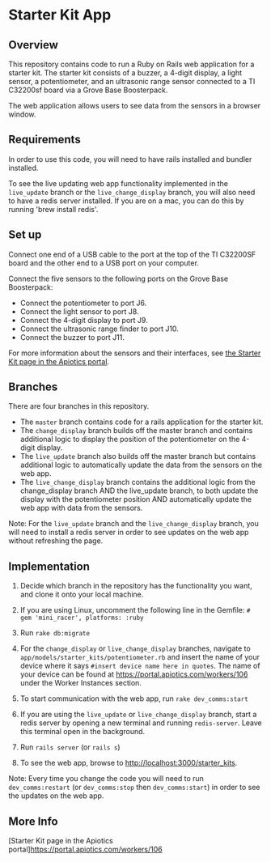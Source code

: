 # Starter Kit App

## Overview

This repository contains code to run a Ruby on Rails web application for a starter kit.  The starter kit consists of a buzzer, a 4-digit display, a light sensor, a potentiometer, and an ultrasonic range sensor connected to a TI C32200sf board via a Grove Base Boosterpack.

The web application allows users to see data from the sensors in a browser window.


## Requirements

In order to use this code, you will need to have rails installed and bundler installed. 

To see the live updating web app functionality implemented in the `live_update` branch or the `live_change_display` branch, you will also need to have a redis server installed.  If you are on a mac, you can do this by running 'brew install redis'.


## Set up

Connect one end of a USB cable to the port at the top of the TI C32200SF board and the other end to a USB port on your computer.

Connect the five sensors to the following ports on the Grove Base Boosterpack:* Connect the potentiometer to port J6.
* Connect the light sensor to port J8.* Connect the 4-digit display to port J9.
* Connect the ultrasonic range finder to port J10.
* Connect the buzzer to port J11.  


For more information about the sensors and their interfaces, see [the Starter Kit page in the Apiotics portal](https://portal.apiotics.com/workers/106).


## Branches

There are four branches in this repository.

* The `master` branch contains code for a rails application for the starter kit.
* The `change_display` branch builds off the master branch and contains additional logic to display the position of the potentiometer on the 4-digit display.
* The `live_update` branch also builds off the master branch but contains additional logic to automatically update the data from the sensors on the web app. 
* The `live_change_display` branch contains the additional logic from the change_display branch AND the live_update branch, to both update the display with the potentiometer position AND automatically update the web app with data from the sensors.

Note: For the `live_update` branch and the `live_change_display` branch, you will need to install a redis server in order to see updates on the web app without refreshing the page.


## Implementation

1. Decide which branch in the repository has the functionality you want, and clone it onto your local machine.

2. If you are using Linux, uncomment the following line in the Gemfile:
`# gem 'mini_racer', platforms: :ruby`

3. Run `rake db:migrate`

4. For the `change_display` or `live_change_display` branches, navigate to `app/models/starter_kits/potentiometer.rb` and insert the name of your device where it says `#insert device name here in quotes`.  The name of your device can be found at <https://portal.apiotics.com/workers/106> under the Worker Instances section.

5. To start communication with the web app, run `rake dev_comms:start`

6. If you are using the `live_update` or `live_change_display` branch, start a redis server by opening a new terminal and running `redis-server`.  Leave this terminal open in the background.  

7. Run `rails server` (or `rails s`)

8. To see the web app, browse to <http://localhost:3000/starter_kits>.

Note: 
Every time you change the code you will need to run `dev_comms:restart` (or `dev_comms:stop` then `dev_comms:start`) in order to see the updates on the web app. 


## More Info
[Starter Kit page in the Apiotics portal]<https://portal.apiotics.com/workers/106>




